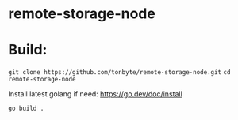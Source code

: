 # remote-storage-node

# Build:

`git clone https://github.com/tonbyte/remote-storage-node.git`
`cd remote-storage-node`

Install latest golang if need: https://go.dev/doc/install

`go build .`
